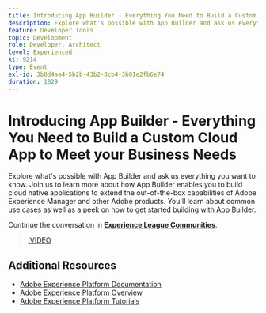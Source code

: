 ```yaml
---
title: Introducing App Builder - Everything You Need to Build a Custom Cloud App to Meet your Business Needs
description: Explore what's possible with App Builder and ask us everything you want to know. Join us to learn more about how App Builder enables you to build cloud native applications to extend the out-of-the-box capabilities of Adobe Experience Manager and other Adobe products. You'll learn about common use cases as well as a peek on how to get started building with App Builder.
feature: Developer Tools
topic: Development
role: Developer, Architect
level: Experienced
kt: 9214
type: Event
exl-id: 3b8d4aa4-5b2b-43b2-8cb4-3b01e2fb6e74
duration: 1829
---
```

# Introducing App Builder - Everything You Need to Build a Custom Cloud App to Meet your Business Needs

Explore what's possible with App Builder and ask us everything you want to know. Join us to learn more about how App Builder enables you to build cloud native applications to extend the out-of-the-box capabilities of Adobe Experience Manager and other Adobe products. You'll learn about common use cases as well as a peek on how to get started building with App Builder.

Continue the conversation in **[Experience League Communities](https://adobe.ly/3AYeJlv)**.

>[!VIDEO](https://video.tv.adobe.com/v/337767/?quality=12&learn=on&hidetitle=true)

## Additional Resources

- [Adobe Experience Platform Documentation](https://experienceleague.adobe.com/docs/experience-platform.html)
- [Adobe Experience Platform Overview](https://experienceleague.adobe.com/docs/experience-platform/landing/home.html)
- [Adobe Experience Platform Tutorials](https://experienceleague.adobe.com/docs/platform-learn/tutorials/overview.html?lang=en)
